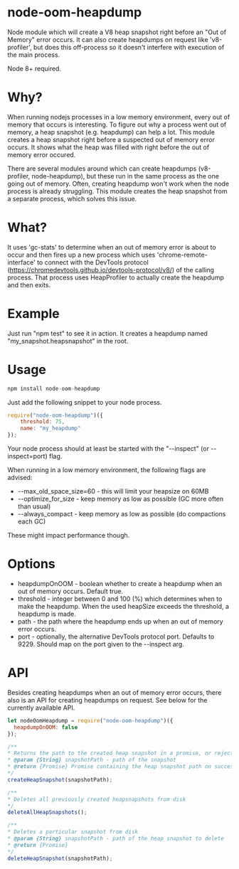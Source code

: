 # node-oom-heapdump
Node module which will create a V8 heap snapshot right before an "Out of Memory" error occurs.
It can also create heapdumps on request like 'v8-profiler', but does this off-process so it doesn't interfere with execution of the main process.

Node 8+ required.

# Why?
When running nodejs processes in a low memory environment, every out of memory that occurs is interesting. 
To figure out why a process went out of memory, a heap snapshot (e.g. heapdump) can help a lot.
This module creates a heap snapshot right before a suspected out of memory error occurs.
It shows what the heap was filled with right before the out of memory error occured.

There are several modules around which can create heapdumps (v8-profiler, node-heapdump), but these run in the same process as the one going out of memory. Often, creating heapdump won't work when the node process is already struggling.
This module creates the heap snapshot from a separate process, which solves this issue.  

# What?
It uses 'gc-stats' to determine when an out of memory error is about to occur and then fires up a new process which uses 'chrome-remote-interface' to connect with the DevTools protocol (https://chromedevtools.github.io/devtools-protocol/v8/) of the calling process. That process uses HeapProfiler to actually create the heapdump and then exits.

# Example
Just run "npm test" to see it in action. It creates a heapdump named "my_snapshot.heapsnapshot" in the root.

# Usage

```javascript
npm install node-oom-heapdump
```

Just add the following snippet to your node process.

```javascript
require("node-oom-heapdump")({
    threshold: 75,
    name: "my_heapdump"
});
```

Your node process should at least be started with the "--inspect" (or --inspect=port) flag.

When running in a low memory environment, the following flags are advised:

* --max_old_space_size=60 - this will limit your heapsize on 60MB
* --optimize_for_size - keep memory as low as possible (GC more often than usual)
* --always_compact - keep memory as low as possible (do compactions each GC)

These might impact performance though.

# Options
* heapdumpOnOOM - boolean whether to create a heapdump when an out of memory occurs. Default true.
* threshold - integer between 0 and 100 (%) which determines when to make the heapdump. When the used heapSize exceeds the threshold, a heapdump is made. 
* path - the path where the heapdump ends up when an out of memory error occurs.
* port - optionally, the alternative DevTools protocol port. Defaults to 9229. Should map on the port given to the --inspect arg.

# API
Besides creating heapdumps when an out of memory error occurs, there also is an API for creating heapdumps on request.
See below for the currently available API.

```javascript
let nodeOomHeapdump = require("node-oom-heapdump")({
  heapdumpOnOOM: false
});

/**
* Returns the path to the created heap snapshot in a promise, or rejects on error
* @param {String} snapshotPath - path of the snapshot
* @return {Promise} Promise containing the heap snapshot path on success or error on rejection
*/
createHeapSnapshot(snapshotPath);

/**
* Deletes all previously created heapsnapshots from disk
*/
deleteAllHeapSnapshots();

/**
* Deletes a particular snapshot from disk
* @param {String} snapshotPath - path of the heap snapshot to delete 
* @return {Promise}
*/
deleteHeapSnapshot(snapshotPath);
```